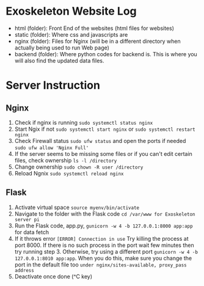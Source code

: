 # Exoskeleton Website Log
- html (folder): Front End of the websites (html files for websites)
- static (folder): Where css and javascripts are
- nginx (folder): Files for Nginx (will be in a different directory when actually being used to run Web page)
- backend (folder): Where python codes for backend is. This is where you will also find the updated data files.

# Server Instruction
## Nginx
1. Check if nginx is running `sudo systemctl status nginx`
2. Start Ngix if not `sudo systemctl start nginx` or `sudo systemctl restart nginx`
3. Check Firewall status `sudo ufw status` and open the ports if needed `sudo ufw allow 'Nginx Full'`
4. If the server seems to be missing some files or if you can't edit certain files, check ownership `ls -l /directory`
5. Change ownership `sudo chown -R user /directory`
6. Reload Ngnix `sudo systemctl reload nginx`

## Flask
1. Activate virtual space `source myenv/bin/activate`
2. Navigate to the folder with the Flask code `cd /var/www for Exoskeleton server pi`
3. Run the Flask code, app.py, `gunicorn -w 4 -b 127.0.0.1:8000 app:app` for data fetch
4. If it throws error `[ERROR] Connection in use` Try killing the process at port 8000. If there is no such process in the port wait few minutes then try running step 3. Otherwise, try using a different port `gunicorn -w 4 -b 127.0.0.1:8010 app:app`. When you do this, make sure you change the port in the default file too `under nginx/sites-available, proxy_pass address`
5. Deactivate once done (^C key)
